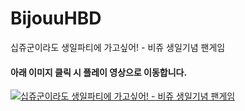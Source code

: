 # BijouuHBD
십쥬군이라도 생일파티에 가고싶어! - 비쥬 생일기념 팬게임

#### 아래 이미지 클릭 시 플레이 영상으로 이동합니다.
[![십쥬군이라도 생일파티에 가고싶어! - 비쥬 생일기념 팬게임](http://img.youtube.com/vi/JKDMrWWpl-4/0.jpg)](https://youtu.be/JKDMrWWpl-4?t=0s)
